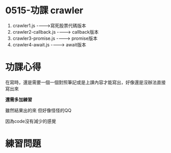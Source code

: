 # 0515-功課 crawler

1. crawler1.js               ---->寫死股票代碼版本
2. crawler2-callback.js      ----> callback版本
3. crawler3-promise.js       ----> promise版本
4. crawler4-await.js         ----> await版本


# 功課心得

在寫時，還是需要一個一個對照筆記或是上課內容才能寫出，好像還是沒辦法直接寫出來

**還需多加練習**

雖然結果出的來 但好像怪怪的QQ

因為code沒有減少的感覺
# 練習問題
